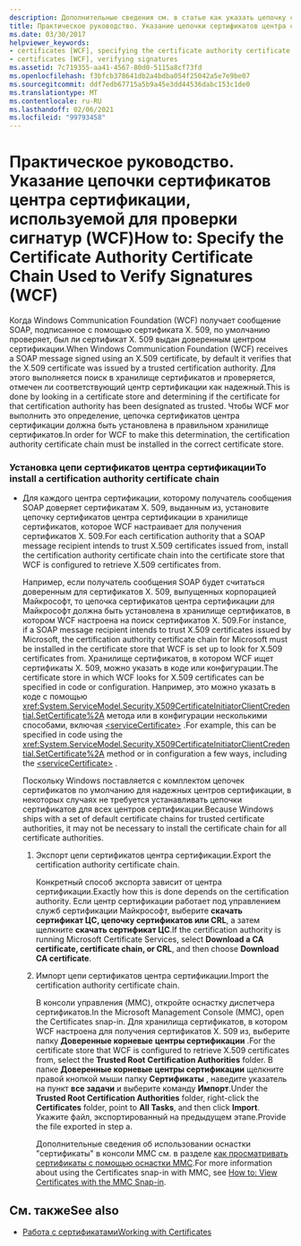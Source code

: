 ```yaml
---
description: Дополнительные сведения см. в статье как указать цепочку сертификатов центра сертификации, используемую для проверки подписей (WCF).
title: Практическое руководство. Указание цепочки сертификатов центра сертификации, используемой для проверки сигнатур (WCF)
ms.date: 03/30/2017
helpviewer_keywords:
- certificates [WCF], specifying the certificate authority certificate chain
- certificates [WCF], verifying signatures
ms.assetid: 7c719355-aa41-4567-80d0-5115a8cf73fd
ms.openlocfilehash: f3bfcb378641db2a4bdba054f25042a5e7e9be07
ms.sourcegitcommit: ddf7edb67715a5b9a45e3dd44536dabc153c1de0
ms.translationtype: MT
ms.contentlocale: ru-RU
ms.lasthandoff: 02/06/2021
ms.locfileid: "99793458"
---
```

# <a name="how-to-specify-the-certificate-authority-certificate-chain-used-to-verify-signatures-wcf"></a><span data-ttu-id="f075a-103">Практическое руководство. Указание цепочки сертификатов центра сертификации, используемой для проверки сигнатур (WCF)</span><span class="sxs-lookup"><span data-stu-id="f075a-103">How to: Specify the Certificate Authority Certificate Chain Used to Verify Signatures (WCF)</span></span>

<span data-ttu-id="f075a-104">Когда Windows Communication Foundation (WCF) получает сообщение SOAP, подписанное с помощью сертификата X. 509, по умолчанию проверяет, был ли сертификат X. 509 выдан доверенным центром сертификации.</span><span class="sxs-lookup"><span data-stu-id="f075a-104">When Windows Communication Foundation (WCF) receives a SOAP message signed using an X.509 certificate, by default it verifies that the X.509 certificate was issued by a trusted certification authority.</span></span> <span data-ttu-id="f075a-105">Для этого выполняется поиск в хранилище сертификатов и проверяется, отмечен ли соответствующий центр сертификации как надежный.</span><span class="sxs-lookup"><span data-stu-id="f075a-105">This is done by looking in a certificate store and determining if the certificate for that certification authority has been designated as trusted.</span></span> <span data-ttu-id="f075a-106">Чтобы WCF мог выполнить это определение, цепочка сертификатов центра сертификации должна быть установлена в правильном хранилище сертификатов.</span><span class="sxs-lookup"><span data-stu-id="f075a-106">In order for WCF to make this determination, the certification authority certificate chain must be installed in the correct certificate store.</span></span>  
  
### <a name="to-install-a-certification-authority-certificate-chain"></a><span data-ttu-id="f075a-107">Установка цепи сертификатов центра сертификации</span><span class="sxs-lookup"><span data-stu-id="f075a-107">To install a certification authority certificate chain</span></span>  
  
- <span data-ttu-id="f075a-108">Для каждого центра сертификации, которому получатель сообщения SOAP доверяет сертификатам X. 509, выданным из, установите цепочку сертификатов центра сертификации в хранилище сертификатов, которое WCF настраивает для получения сертификатов X. 509.</span><span class="sxs-lookup"><span data-stu-id="f075a-108">For each certification authority that a SOAP message recipient intends to trust X.509 certificates issued from, install the certification authority certificate chain into the certificate store that WCF is configured to retrieve X.509 certificates from.</span></span>  
  
     <span data-ttu-id="f075a-109">Например, если получатель сообщения SOAP будет считаться доверенным для сертификатов X. 509, выпущенных корпорацией Майкрософт, то цепочка сертификатов центра сертификации для Майкрософт должна быть установлена в хранилище сертификатов, в котором WCF настроена на поиск сертификатов X. 509.</span><span class="sxs-lookup"><span data-stu-id="f075a-109">For instance, if a SOAP message recipient intends to trust X.509 certificates issued by Microsoft, the certification authority certificate chain for Microsoft must be installed in the certificate store that WCF is set up to look for X.509 certificates from.</span></span> <span data-ttu-id="f075a-110">Хранилище сертификатов, в котором WCF ищет сертификаты X. 509, можно указать в коде или конфигурации.</span><span class="sxs-lookup"><span data-stu-id="f075a-110">The certificate store in which WCF looks for X.509 certificates can be specified in code or configuration.</span></span> <span data-ttu-id="f075a-111">Например, это можно указать в коде с помощью <xref:System.ServiceModel.Security.X509CertificateInitiatorClientCredential.SetCertificate%2A> метода или в конфигурации несколькими способами, включая [\<serviceCertificate>](../../configure-apps/file-schema/wcf/servicecertificate-of-clientcredentials-element.md) .</span><span class="sxs-lookup"><span data-stu-id="f075a-111">For example, this can be specified in code using the <xref:System.ServiceModel.Security.X509CertificateInitiatorClientCredential.SetCertificate%2A> method or in configuration a few ways, including the [\<serviceCertificate>](../../configure-apps/file-schema/wcf/servicecertificate-of-clientcredentials-element.md) .</span></span>  
  
     <span data-ttu-id="f075a-112">Поскольку Windows поставляется с комплектом цепочек сертификатов по умолчанию для надежных центров сертификации, в некоторых случаях не требуется устанавливать цепочки сертификатов для всех центров сертификации.</span><span class="sxs-lookup"><span data-stu-id="f075a-112">Because Windows ships with a set of default certificate chains for trusted certificate authorities, it may not be necessary to install the certificate chain for all certificate authorities.</span></span>  
  
    1. <span data-ttu-id="f075a-113">Экспорт цепи сертификатов центра сертификации.</span><span class="sxs-lookup"><span data-stu-id="f075a-113">Export the certification authority certificate chain.</span></span>  
  
         <span data-ttu-id="f075a-114">Конкретный способ экспорта зависит от центра сертификации.</span><span class="sxs-lookup"><span data-stu-id="f075a-114">Exactly how this is done depends on the certification authority.</span></span> <span data-ttu-id="f075a-115">Если центр сертификации работает под управлением служб сертификации Майкрософт, выберите **скачать сертификат ЦС, цепочку сертификатов или CRL**, а затем щелкните **скачать сертификат ЦС**.</span><span class="sxs-lookup"><span data-stu-id="f075a-115">If the certification authority is running Microsoft Certificate Services, select **Download a CA certificate, certificate chain, or CRL**, and then choose **Download CA certificate**.</span></span>  
  
    2. <span data-ttu-id="f075a-116">Импорт цепи сертификатов центра сертификации.</span><span class="sxs-lookup"><span data-stu-id="f075a-116">Import the certification authority certificate chain.</span></span>  
  
         <span data-ttu-id="f075a-117">В консоли управления (MMC), откройте оснастку диспетчера сертификатов.</span><span class="sxs-lookup"><span data-stu-id="f075a-117">In the Microsoft Management Console (MMC), open the Certificates snap-in.</span></span> <span data-ttu-id="f075a-118">Для хранилища сертификатов, в котором WCF настроена для получения сертификатов X. 509 из, выберите папку **Доверенные корневые** **центры сертификации** .</span><span class="sxs-lookup"><span data-stu-id="f075a-118">For the certificate store that WCF is configured to retrieve X.509 certificates from, select the **Trusted Root** **Certification Authorities** folder.</span></span> <span data-ttu-id="f075a-119">В папке **Доверенные корневые центры сертификации** щелкните правой кнопкой мыши папку **Сертификаты** , наведите указатель на пункт **все задачи** и выберите команду **Импорт**.</span><span class="sxs-lookup"><span data-stu-id="f075a-119">Under the **Trusted Root Certification Authorities** folder, right-click the **Certificates** folder, point to **All Tasks**, and then click **Import**.</span></span> <span data-ttu-id="f075a-120">Укажите файл, экспортированный на предыдущем этапе.</span><span class="sxs-lookup"><span data-stu-id="f075a-120">Provide the file exported in step a.</span></span>  
  
         <span data-ttu-id="f075a-121">Дополнительные сведения об использовании оснастки "сертификаты" в консоли MMC см. в разделе [как просматривать сертификаты с помощью оснастки MMC](how-to-view-certificates-with-the-mmc-snap-in.md).</span><span class="sxs-lookup"><span data-stu-id="f075a-121">For more information about using the Certificates snap-in with MMC, see [How to: View Certificates with the MMC Snap-in](how-to-view-certificates-with-the-mmc-snap-in.md).</span></span>  
  
## <a name="see-also"></a><span data-ttu-id="f075a-122">См. также</span><span class="sxs-lookup"><span data-stu-id="f075a-122">See also</span></span>

- [<span data-ttu-id="f075a-123">Работа с сертификатами</span><span class="sxs-lookup"><span data-stu-id="f075a-123">Working with Certificates</span></span>](working-with-certificates.md)

